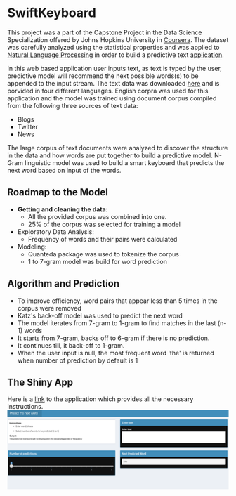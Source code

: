 # SwiftKeyboard


This project was a part of the Capstone Project in the Data Science Specialization offered by Johns Hopkins University in [Coursera](https://www.coursera.org/specializations/jhu-data-science?). The dataset was carefully analyzed using the statistical properties and was applied to [Natural Language Processing](https://en.wikipedia.org/wiki/Natural_language_processing) in order to build a predictive text [application](https://shovitraj.shinyapps.io/ShinyWordPred/?_ga=2.33889057.1456873740.1639935672-449462300.1639935672). 

In this web based application user inputs text, as text is typed by the user, predictive model will recommend the next possible words(s) to be appended to the input stream. The text data was downloaded [here](https://d396qusza40orc.cloudfront.net/dsscapstone/dataset/Coursera-SwiftKey.zip) and is porvided in four different languages. English corpra was used for this application and the model was trained using document corpus compiled from the following three sources of text data:

* Blogs
* Twitter
* News

The large corpus of text documents were analyzed to discover the structure in the data and how words are put together to build a predictive model. 
N-Gram linguistic model was used to build a smart keyboard that predicts the next word based on input of the words. 

## Roadmap to the Model

* **Getting and cleaning the data:**
  * All the provided corpus was combined into one.
  * 25% of the corpus was selected for training a model
* Exploratory Data Analysis:
  * Frequency of words and their pairs were calculated
* Modeling:
  * Quanteda package was used to tokenize the corpus
  * 1 to 7-gram model was build for word prediction

## Algorithm and Prediction

* To improve efficiency, word pairs that appear less than 5 times in the corpus were removed    
* Katz's back-off model was used to predict the next word    
* The model iterates from 7-gram to 1-gram to find matches in the last (n-1) words
* It starts from 7-gram, backs off to 6-gram if there is no prediction. 
* It continues till, it back-off to 1-gram. 
* When the user input is null, the most frequent word 'the' is returned when number of prediction by default is 1

## The Shiny App

Here is a [link](https://shovitraj.shinyapps.io/ShinyWordPred/?_ga=2.198586543.1456873740.1639935672-449462300.1639935672) to the application which provides all the necessary instructions.
![Shiny](Shiny.png)   







